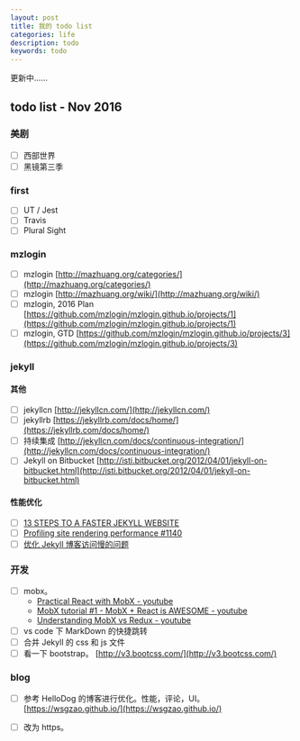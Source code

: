 ```yaml
---
layout: post
title: 我的 todo list
categories: life
description: todo
keywords: todo
---
```


更新中……

## todo list - Nov 2016

### 美剧

- [ ] 西部世界
- [ ] 黑镜第三季

### first

- [ ] UT / Jest
- [ ] Travis
- [ ] Plural Sight

### mzlogin

- [ ] mzlogin [http://mazhuang.org/categories/](http://mazhuang.org/categories/)
- [ ] mzlogin [http://mazhuang.org/wiki/](http://mazhuang.org/wiki/)
- [ ] mzlogin, 2016 Plan [https://github.com/mzlogin/mzlogin.github.io/projects/1](https://github.com/mzlogin/mzlogin.github.io/projects/1)
- [ ] mzlogin, GTD [https://github.com/mzlogin/mzlogin.github.io/projects/3](https://github.com/mzlogin/mzlogin.github.io/projects/3)

### jekyll

#### 其他

- [ ] jekyllcn [http://jekyllcn.com/](http://jekyllcn.com/)
- [ ] jekyllrb [https://jekyllrb.com/docs/home/](https://jekyllrb.com/docs/home/)
- [ ] 持续集成 [http://jekyllcn.com/docs/continuous-integration/](http://jekyllcn.com/docs/continuous-integration/)
- [ ] Jekyll on Bitbucket [http://isti.bitbucket.org/2012/04/01/jekyll-on-bitbucket.html](http://isti.bitbucket.org/2012/04/01/jekyll-on-bitbucket.html)

#### 性能优化

- [ ] [13 STEPS TO A FASTER JEKYLL WEBSITE](https://wiredcraft.com/blog/make-jekyll-fast/)
- [ ] [Profiling site rendering performance #1140](https://github.com/jekyll/jekyll/issues/1140)
- [ ] [优化 Jekyll 博客访问慢的问题](http://9leg.com/other/2015/01/15/optimization-of-jekyll-blog-access-slow-problem.html)

### 开发

- [ ] mobx。
    - [Practical React with MobX - youtube](https://www.youtube.com/watch?v=XGwuM_u7UeQ)
    - [MobX tutorial #1 - MobX + React is AWESOME - youtube](https://www.youtube.com/watch?v=_q50BXqkAfI)
    - [Understanding MobX vs Redux - youtube](https://www.youtube.com/watch?v=83v8cdvGfeA)
- [ ] vs code 下 MarkDown 的快捷跳转
- [ ] 合并 Jekyll 的 css 和 js 文件
- [ ] 看一下 bootstrap。 [http://v3.bootcss.com/](http://v3.bootcss.com/)

### blog

- [ ] 参考 HelloDog 的博客进行优化。性能，评论，UI。[https://wsgzao.github.io/](https://wsgzao.github.io/)
- [ ] 改为 https。 






 